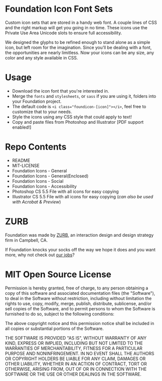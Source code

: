 Foundation Icon Font Sets
=========================
Custom icon sets that are stored in a handy web font. A couple lines of CSS and the right markup will get you going in no time. These icons use the Private Use Area Unicode slots to ensure full accessibility.

We designed the glyphs to be refined enough to stand alone as a simple icon, but left room for the imagination. Since you’ll be dealing with a font, the opportunities are nearly limitless. Now your icons can be any size, any color and any style available in CSS.

Usage
=====
* Download the icon font that you're interested in.
* Merge the `fonts` and `stylesheets`, or `sass` if you are using it, folders into your Foundation project.
* The default code is `<i class="foundicon-[icon]"></i>`, feel free to customize that to your needs.
* Style the icons using any CSS style that could apply to text!
* Copy and paste files from Photoshop and Illustrator [PDF support enabled!]

Repo Contents
=============
* README
* MIT-LICENSE
* Foundation Icons - General
* Foundation Icons - General(Enclosed)
* Foundation Icons - Social
* Foundation Icons - Accessibility
* Photoshop CS 5.5 File with all icons for easy copying
* Illustrator CS 5.5 File with all icons for easy copying (_can also be used with Acrobat & Preview_)

ZURB
====
Foundation was made by [ZURB](http://www.zurb.com), an interaction design and design strategy firm in Campbell, CA.

If Foundation knocks your socks off the way we hope it does and you want more, why not check out [our jobs](http://www.zurb.com/talent/jobs)?

MIT Open Source License
=======================
Permission is hereby granted, free of charge, to any person obtaining a copy of this software and associated documentation files (the "Software"), to deal in the Software without restriction, including without limitation the rights to use, copy, modify, merge, publish, distribute, sublicense, and/or sell copies of the Software, and to permit persons to whom the Software is furnished to do so, subject to the following conditions:

The above copyright notice and this permission notice shall be included in all copies or substantial portions of the Software.

THE SOFTWARE IS PROVIDED "AS IS", WITHOUT WARRANTY OF ANY KIND, EXPRESS OR IMPLIED, INCLUDING BUT NOT LIMITED TO THE WARRANTIES OF MERCHANTABILITY, FITNESS FOR A PARTICULAR PURPOSE AND NONINFRINGEMENT. IN NO EVENT SHALL THE AUTHORS OR COPYRIGHT HOLDERS BE LIABLE FOR ANY CLAIM, DAMAGES OR OTHER LIABILITY, WHETHER IN AN ACTION OF CONTRACT, TORT OR OTHERWISE, ARISING FROM, OUT OF OR IN CONNECTION WITH THE SOFTWARE OR THE USE OR OTHER DEALINGS IN THE SOFTWARE.